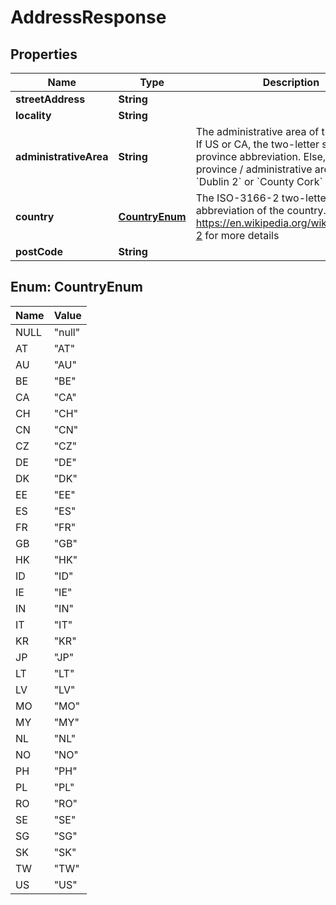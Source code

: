 

# AddressResponse


## Properties

Name | Type | Description | Notes
------------ | ------------- | ------------- | -------------
**streetAddress** | **String** |  | 
**locality** | **String** |  | 
**administrativeArea** | **String** | The administrative area of the address. If US or CA, the two-letter state or province abbreviation. Else, the province / administrative area; such as, &#x60;Dublin 2&#x60; or &#x60;County Cork&#x60;  | 
**country** | [**CountryEnum**](#CountryEnum) | The ISO-3166-2 two-letter abbreviation of the country. Reference https://en.wikipedia.org/wiki/ISO_3166-2 for more details  | 
**postCode** | **String** |  | 



## Enum: CountryEnum

Name | Value
---- | -----
NULL | &quot;null&quot;
AT | &quot;AT&quot;
AU | &quot;AU&quot;
BE | &quot;BE&quot;
CA | &quot;CA&quot;
CH | &quot;CH&quot;
CN | &quot;CN&quot;
CZ | &quot;CZ&quot;
DE | &quot;DE&quot;
DK | &quot;DK&quot;
EE | &quot;EE&quot;
ES | &quot;ES&quot;
FR | &quot;FR&quot;
GB | &quot;GB&quot;
HK | &quot;HK&quot;
ID | &quot;ID&quot;
IE | &quot;IE&quot;
IN | &quot;IN&quot;
IT | &quot;IT&quot;
KR | &quot;KR&quot;
JP | &quot;JP&quot;
LT | &quot;LT&quot;
LV | &quot;LV&quot;
MO | &quot;MO&quot;
MY | &quot;MY&quot;
NL | &quot;NL&quot;
NO | &quot;NO&quot;
PH | &quot;PH&quot;
PL | &quot;PL&quot;
RO | &quot;RO&quot;
SE | &quot;SE&quot;
SG | &quot;SG&quot;
SK | &quot;SK&quot;
TW | &quot;TW&quot;
US | &quot;US&quot;



